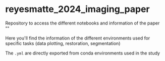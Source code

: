 # reyesmatte_2024_imaging_paper
Repository to access the different notebooks and information of the paper ""

Here you'll find the information of the different environments used for specific tasks (data plotting, restoration, segmentation)

The `.yml` are directly exported from conda environments used in the study
